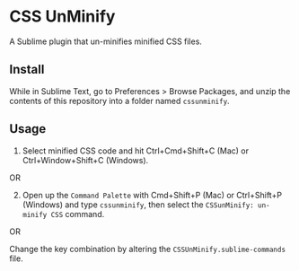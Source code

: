 # CSS UnMinify

A Sublime plugin that un-minifies minified CSS files.

## Install

While in Sublime Text, go to Preferences > Browse Packages, and unzip the contents of this repository into a folder named `cssunminify`.

## Usage

1. Select minified CSS code and hit Ctrl+Cmd+Shift+C (Mac) or Ctrl+Window+Shift+C (Windows). 

OR

2. Open up the `Command Palette` with Cmd+Shift+P (Mac) or Ctrl+Shift+P (Windows) and type `cssunminify`, then select the `CSSunMinify: un-minify CSS` command.

OR

Change the key combination by altering the `CSSUnMinify.sublime-commands` file.